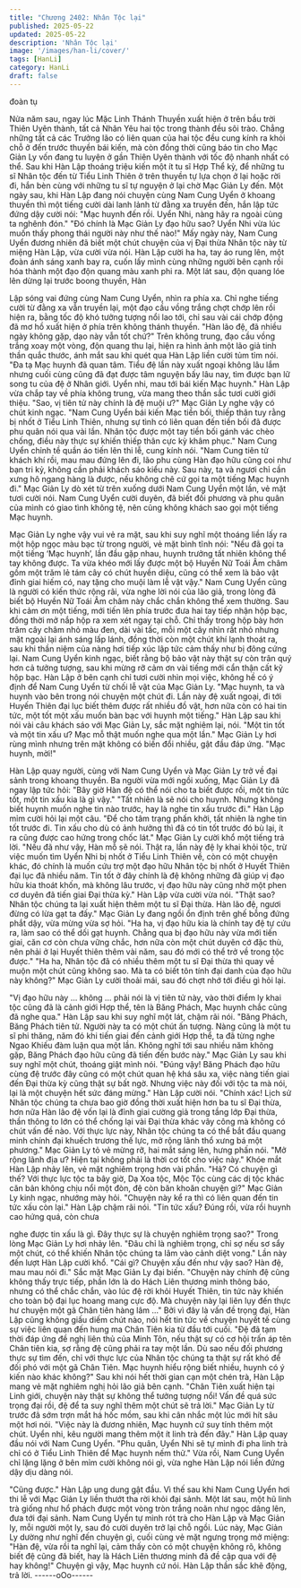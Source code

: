 ```yaml
---
title: "Chương 2402: Nhân Tộc lại"
published: 2025-05-22
updated: 2025-05-22
description: 'Nhân Tộc lại'
image: '/images/han-li/cover/'
tags: [HanLi]
category: HanLi
draft: false
---
```


đoàn tụ

Nửa năm sau, ngay lúc Mặc Linh Thánh Thuyền xuất hiện ở trên
bầu trời Thiên Uyên thành, tất cả Nhân Yêu hai tộc trong thành
đều sôi trào.
Chẳng những tất cả các Trưởng lão có liên quan của hai tộc đều
cung kính ra khỏi chỗ ở đến trước thuyền bái kiến, mà còn đồng
thời cũng báo tin cho Mạc Giản Ly vốn đang tu luyện ở gần Thiên
Uyên thành với tốc độ nhanh nhất có thể.
Sau khi Hàn Lập thoáng triệu kiến một ít tu sĩ Hợp Thể kỳ, để
những tu sĩ Nhân tộc đến từ Tiểu Linh Thiên ở trên thuyền tự lựa
chọn ở lại hoặc rời đi, hắn bèn cùng với những tu sĩ tự nguyện ở
lại chờ Mạc Giản Ly đến.
Một ngày sau, khi Hàn Lập đang nói chuyện cùng Nam Cung
Uyển ở khoang thuyền thì một tiếng cười dài lanh lảnh từ đằng xa
truyền đến, hắn lập tức đứng dậy cười nói:
"Mạc huynh đến rồi. Uyển Nhi, nàng hãy ra ngoài cùng ta nghênh
đón."
"Đó chính là Mạc Giản Ly đạo hữu sao? Uyển Nhi vừa lúc muốn
thấy phong thái người này như thế nào!" Mấy ngày này, Nam
Cung Uyển đương nhiên đã biết một chút chuyện của vị Đại thừa
Nhân tộc này từ miệng Hàn Lập, vừa cười vừa nói.
Hàn Lập cười ha ha, tay áo rung lên, một đoàn ánh sáng xanh
bay ra, cuốn lấy mình cùng những người bên cạnh rồi hóa thành
một đạo độn quang màu xanh phi ra.
Một lát sau, độn quang lóe lên dừng lại trước boong thuyền, Hàn

Lập sóng vai đứng cùng Nam Cung Uyển, nhìn ra phía xa.
Chỉ nghe tiếng cười từ đằng xa vẫn truyền lại, một đạo cầu vồng
trắng chợt chớp lên rồi hiện ra, bằng tốc độ khó tưởng tượng nổi
lao tới, chỉ sau vài cái chớp động đã mơ hồ xuất hiện ở phía trên
không thánh thuyền.
"Hàn lão đệ, đã nhiều ngày không gặp, dạo này vẫn tốt chứ?"
Trên không trung, đạo cầu vồng trắng xoay một vòng, độn quang
thu lại, hiện ra hình ảnh một lão giả tinh thần quắc thước, ánh mắt
sau khi quét qua Hàn Lập liền cười tủm tỉm nói.
"Đa tạ Mạc huynh đã quan tâm. Tiểu đệ lần này xuất ngoại không
lâu lắm nhưng cuối cùng cũng đã đạt được tâm nguyện bấy lâu
nay, tìm được bạn lữ song tu của đệ ở Nhân giới. Uyển nhi, mau
tới bái kiến Mạc huynh." Hàn Lập vừa chắp tay về phía không
trung, vừa mang theo thần sắc tươi cười giới thiệu.
"Sao, vị tiên tử này chính là đệ muội ư?" Mạc Giản Ly nghe vậy
có chút kinh ngạc.
"Nam Cung Uyển bái kiến Mạc tiền bối, thiếp thân tuy rằng bị nhốt
ở Tiểu Linh Thiên, nhưng sự tình có liên quan đến tiền bối đã
được phu quân nói qua vài lần. Nhân tộc được một tay tiền bối
gánh vác chèo chống, điều này thực sự khiến thiếp thân cực kỳ
khâm phục." Nam Cung Uyển chỉnh tề quần áo tiến lên thi lễ,
cung kính nói.
"Nam Cung tiên tử khách khí rồi, mau mau đứng lên đi, lão phu
cùng Hàn đạo hữu cũng coi như bạn tri kỷ, không cần phải khách
sáo kiểu này. Sau này, ta và ngươi chỉ cần xưng hô ngang hàng là
được, nếu không chê cứ gọi ta một tiếng Mạc huynh đi." Mạc
Giản Ly dò xét từ trên xuống dưới Nam Cung Uyển một lần, vẻ
mặt tươi cười nói.
Nam Cung Uyển cười duyên, đã biết đối phương và phu quân
của mình có giao tình không tệ, nên cũng không khách sao gọi
một tiếng Mạc huynh.

Mạc Giản Ly nghe vậy vui vẻ ra mặt, sau khi suy nghĩ một thoáng
liền lấy ra một hộp ngọc màu bạc từ trong người, vẻ mặt bình tĩnh
nói:
"Nếu đã gọi ta một tiếng ‘Mạc huynh’, lần đầu gặp nhau, huynh
trưởng tất nhiên không thể tay không được. Ta vừa khéo mới lấy
được một bộ Huyền Nữ Toái Âm châm gồm một trăm lẻ tám cây
có chút huyền diệu, cũng có thể xem là bảo vật đỉnh giai hiếm có,
nay tặng cho muội làm lễ vật vậy."
Nam Cung Uyển cũng là người có kiến thức rộng rãi, vừa nghe
lời nói của lão giả, trong lòng đã biết bộ Huyền Nữ Toái Âm châm
này chắc chắn không thể xem thường. Sau khi cảm ơn một tiếng,
mới tiến lên phía trước đưa hai tay tiếp nhận hộp bạc, đồng thời
mở nắp hộp ra xem xét ngay tại chỗ.
Chỉ thấy trong hộp bày hơn trăm cây châm nhỏ màu đen, dài vài
tấc, mỗi một cây nhìn rất nhỏ nhưng mặt ngoài lại ánh sáng lấp
lánh, đồng thời còn một chút khí lạnh thoát ra, sau khi thần niệm
của nàng hơi tiếp xúc lập tức cảm thấy như bị đông cứng lại.
Nam Cung Uyển kinh ngạc, biết rằng bộ bảo vật này thật sự còn
trân quý hơn cả tưởng tượng, sau khi mừng rỡ cảm ơn vài tiếng
mới cẩn thận cất kỹ hộp bạc.
Hàn Lập ở bên cạnh chỉ tươi cười nhìn mọi việc, không hề có ý
định để Nam Cung Uyển từ chối lễ vật của Mạc Giản Ly.
"Mạc huynh, ta và huynh vào bên trong nói chuyện một chút đi.
Lần này đệ xuất ngoại, đi tới Huyến Thiên đại lục biết thêm được
rất nhiều đồ vật, hơn nữa còn có hai tin tức, một tốt một xấu
muốn bàn bạc với huynh một tiếng." Hàn Lập sau khi nói vài câu
khách sáo với Mạc Giản Ly, sắc mặt nghiêm lại, nói.
"Một tin tốt và một tin xấu ư? Mạc mỗ thật muốn nghe qua một
lần." Mạc Giản Ly hơi rùng mình nhưng trên mặt không có biến
đổi nhiều, gật đầu đáp ứng.
"Mạc huynh, mời!"

Hàn Lập quay người, cùng với Nam Cung Uyển và Mạc Giản Ly
trở về đại sảnh trong khoang thuyền.
Ba người vừa mới ngồi xuống, Mạc Giản Ly đã ngay lập tức hỏi:
"Bây giờ Hàn đệ có thể nói cho ta biết được rồi, một tin tức tốt,
một tin xấu kia là gì vậy."
"Tất nhiên là sẽ nói cho huynh. Nhưng không biết huynh muốn
nghe tin nào trước, hay là nghe tin xấu trước đi." Hàn Lập mỉm
cười hỏi lại một câu.
"Để cho tâm trạng phấn khởi, tất nhiên là nghe tin tốt trước đi. Tin
xấu cho dù có ảnh hưởng thì đã có tin tốt trước đó bù lại, ít ra
cũng được cao hứng trong chốc lát." Mạc Giản Ly cười khổ một
tiếng trả lời.
"Nếu đã như vậy, Hàn mỗ sẽ nói. Thật ra, lần này đệ ly khai khỏi
tộc, trừ việc muốn tìm Uyển Nhi bị nhốt ở Tiểu Linh Thiên về, còn
có một chuyện khác, đó chính là muốn cứu trợ một đạo hữu Nhân
tộc bị nhốt ở Huyết Thiên đại lục đã nhiều năm. Tin tốt ở đây
chính là đệ không những đã giúp vị đạo hữu kia thoát khốn, mà
không lâu trước, vị đạo hữu này cũng nhờ một phen cơ duyên đã
tiến giai Đại thừa kỳ." Hàn Lập vừa cười vừa nói.
"Thật sao? Nhân tộc chúng ta lại xuất hiện thêm một tu sĩ Đại
thừa. Hàn lão đệ, ngươi đừng có lừa gạt ta đấy." Mạc Giản Ly
đang ngồi ổn định trên ghế bỗng đứng phắt dậy, vừa mừng vừa
sợ hỏi.
"Ha ha, vị đạo hữu kia là chính tay đệ tự cứu ra, làm sao có thể
dối gạt huynh. Chẳng qua bị đạo hữu này vừa mới tiến giai, căn
cơ còn chưa vững chắc, hơn nữa còn một chút duyên cớ đặc thù,
nên phải ở lại Huyết thiên thêm vài năm, sau đó mới có thể trở về
trong tộc được."
"Ha ha, Nhân tộc đã có nhiều thêm một tu sĩ Đại thừa thì quay về
muộn một chút cũng không sao. Mà ta có biết tôn tính đại danh
của đạo hữu này không?" Mạc Giản Ly cười thoải mái, sau đó
chợt nhớ tới điều gì hỏi lại.

"Vị đạo hữu này … không … phải nói là vị tiên tử này, vào thời
điểm ly khai tộc cũng đã là cảnh giới Hợp thể, tên là Băng Phách,
Mạc huynh chắc cũng đã nghe qua." Hàn Lập sau khi suy nghĩ
một lát, chậm rãi nói.
"Băng Phách, Băng Phách tiên tử. Người này ta có một chút ấn
tượng. Nàng cũng là một tu sĩ phi thăng, năm đó khi tiến giai đến
cảnh giới Hợp thể, ta đã từng nghe Ngao Khiếu đàm luận qua
một lần. Không nghĩ tới sau nhiều năm không gặp, Băng Phách
đạo hữu cũng đã tiến đến bước này." Mạc Giản Ly sau khi suy
nghĩ một chút, thoáng giật mình nói.
"Đúng vậy! Băng Phách đạo hữu cùng đệ trước đây cũng có một
chút quan hệ khá sâu xa, việc nàng tiến giai đến Đại thừa kỳ cũng
thật sự bất ngờ. Nhưng việc này đối với tộc ta mà nói, lại là một
chuyện hết sức đáng mừng." Hàn Lập cười nói.
"Chính xác! Lịch sử Nhân tộc chúng ta chưa bao giờ đồng thời
xuất hiện hơn ba tu sĩ Đại thừa, hơn nữa Hàn lão đệ vốn lại là
đỉnh giai cường giả trong tầng lớp Đại thừa, thần thông to lớn có
thể chống lại vài Đại thừa khác vây công mà không có chút vấn
đề nào. Với thực lực này, Nhân tộc chúng ta có thể bắt đầu quang
minh chính đại khuếch trương thế lực, mở rộng lãnh thổ xưng bá
một phương." Mạc Giản Ly tỏ vẻ mừng rỡ, hai mắt sáng lên, hưng
phấn nói.
"Mở rộng lãnh địa ư? Hiện tại không phải là thời cơ tốt cho việc
này." Khóe mắt Hàn Lập nhảy lên, vẻ mặt nghiêm trọng hơn vài
phần.
"Hả? Có chuyện gì thế? Với thực lực tộc ta bây giờ, Dạ Xoa tộc,
Mộc Tộc cùng các dị tộc khác căn bản không chịu nổi một đòn, đệ
còn băn khoăn chuyện gì?" Mạc Giản Ly kinh ngạc, nhướng mày
hỏi.
"Chuyện này kể ra thì có liên quan đến tin tức xấu còn lại." Hàn
Lập chậm rãi nói.
"Tin tức xấu? Đúng rồi, vừa rồi huynh cao hứng quá, còn chưa

nghe được tin xấu là gì. Đây thực sự là chuyện nghiêm trọng
sao?" Trong lòng Mạc Giản Ly hơi nhảy lên.
"Đâu chỉ là nghiêm trọng, chỉ sợ nếu sơ sẩy một chút, có thể
khiến Nhân tộc chúng ta lâm vào cảnh diệt vong." Lần này đến
lượt Hàn Lập cười khổ.
"Cái gì? Chuyện xấu đến như vậy sao? Hàn đệ, mau mau nói đi."
Sắc mặt Mạc Giản Ly đại biến.
"Chuyện này chính đệ cũng không thấy trực tiếp, phần lớn là do
Hách Liên thương minh thông báo, nhưng có thể chắc chắn, vào
lúc đệ rời khỏi Huyết Thiên, tin tức này khiến cho toàn bộ đại lục
hoang mang cực độ. Mà chuyện này lại liên lụy đến thực hư
chuyện một gã Chân tiên hàng lâm …" Bởi vì đây là vấn đề trọng
đại, Hàn Lập cũng không giấu diếm chút nào, nói hết tin tức về
chuyện huyết tế cùng sự việc liên quan đến hung ma Chân Tiên
kia từ đầu tới cuối.
"Đệ đã tạm thời đáp ứng đề nghị liên thủ của Minh Tôn, nếu thật
sự có cơ hội trấn áp tên Chân tiên kia, sợ rằng đệ cũng phải ra
tay một lần. Dù sao nếu đối phương thực sự tìm đến, chỉ với thực
lực của Nhân tộc chúng ta thật sự rất khó để đối phó với một gã
Chân Tiên. Mạc huynh hiểu rộng biết nhiều, huynh có ý kiến nào
khác không?" Sau khi nói hết thời gian cạn một chén trà, Hàn Lập
mang vẻ mặt nghiêm nghị hỏi lão giả bên cạnh.
"Chân Tiên xuất hiện tại Linh giới, chuyện này thật sự không thể
tưởng tượng nổi! Vấn đề quá sức trọng đại rồi, đệ để ta suy nghĩ
thêm một chút sẽ trả lời." Mạc Giản Ly từ trước đã sớm trợn mắt
há hốc mồm, sau khi cân nhắc một lúc mới hít sâu một hơi nói.
"Việc này là đương nhiên, Mạc huynh cứ suy tính thêm một chút.
Uyển nhi, kêu người mang thêm một ít linh trà đến đây." Hàn Lập
quay đầu nói với Nam Cung Uyển.
"Phu quân, Uyển Nhi sẽ tự mình đi pha linh trà chỉ có ở Tiểu Linh
Thiên để Mạc huynh nếm thử." Vừa rồi, Nam Cung Uyển chỉ lặng
lặng ở bên mỉm cười không nói gì, vừa nghe Hàn Lập nói liền
đứng dậy dịu dàng nói.

"Cũng được."
Hàn Lập ung dung gật đầu.
Vì thế sau khi Nam Cung Uyển hơi thi lễ với Mạc Giản Ly liền
thướt tha rời khỏi đại sảnh.
Một lát sau, một hũ linh trà giống như hổ phách được một vòng
tròn trắng noãn như ngọc dâng lên, đưa tới đại sảnh.
Nam Cung Uyển tự mình rót trà cho Hàn Lập và Mạc Giản ly, mỗi
người một ly, sau đó cười duyên trở lại chỗ ngồi.
Lúc này, Mạc Giản Ly dường như nghĩ đến chuyện gì, cuối cùng
vẻ mặt ngưng trọng mở miệng:
"Hàn đệ, vừa rồi ta nghĩ lại, cảm thấy còn có một chuyện không
rõ, không biết đệ cũng đã biết, hay là Hách Liên thương minh đã
đề cập qua với đệ hay không!"
Chuyện gì vậy, Mạc huynh cứ nói. Hàn Lập thần sắc khẽ động, trả
lời.
------oOo------
